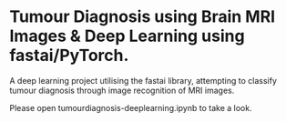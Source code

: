 # Tumour Diagnosis using Brain MRI Images & Deep Learning using fastai/PyTorch.
A deep learning project utilising the fastai library, attempting to classify tumour diagnosis through image recognition of MRI images.

Please open tumourdiagnosis-deeplearning.ipynb to take a look.
